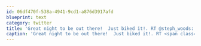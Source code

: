```yaml
---
id: 06df470f-538a-4941-9cd1-a876d3917afd
blueprint: text
category: twitter
title: 'Great night to be out there!  Just biked it!. RT @steph_woods: Going to hike up Knox shortly after work here. Anybody want to come with me?!'
caption: 'Great night to be out there!  Just biked it!. RT <span class="username username_linked">@<a href="https://twitter.com/steph_woods" title="Stephanie Woods">steph_woods</a></span>: Going to hike up Knox shortly after work here. Anybody want to come with me?!'
---
```

